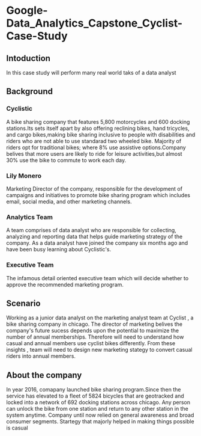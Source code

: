 # Google-Data_Analytics_Capstone_Cyclist-Case-Study

## Intoduction
In this case study will perform many real world taks of a data analyst

## Background
### Cyclistic 
A bike sharing company that features 5,800 motorcycles and 600 docking stations.Its sets itself apart by also offering reclining bikes, hand tricycles, and cargo bikes,making bike sharing inclusive to people with disabilities and riders who are not able to use standarad two wheeled bike. Majority of riders opt for traditional bikes; where 8% use assistive options.Company belives that more users are likely to ride for leisure activities,but almost 30% use the bike to commute to work each day.
### Lily Monero 
Marketing Director of the company, responsible for the development of campaigns and initiatives to promote bike sharing program which includes email, social media, and other marketing channels.
### Analytics Team
A team comprises of data analyst who are responsible for collecting, analyzing and reporting data that helps guide marketing strategy of the company. As a data analyst have joined the company six months ago and have been busy learning about Cyclistic's.
### Executive Team
The infamous detail oriented executive team which will decide whether to approve the recommended marketing program.

## Scenario
Working as a junior data analyst on the marketing analyst team at Cyclist , a bike sharing company in chicago. The director of marketing belives the company's future sucess depends upon the potential to maximize the number of annual memberships. Therefore will need to understand how casual and annual members use cyclist bikes differently. From these insights , team will need to design new marketing stategy to convert casual riders into annual members.
## About the company
In year 2016, comapany launched bike sharing program.Since then the service has elevated to a fleet of 5824 bicycles that are geotracked and locked into a network of 692 docking stations across chicago. Any person can unlock the bike from one station and return to any other station in the system anytime.
Company until now relied on general awareness and broad consumer segments. Startegy that majorly helped in making things possible is casual 
